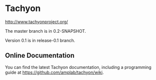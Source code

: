 Tachyon
=======

<http://www.tachyonproject.org/>

The master branch is in 0.2-SNAPSHOT.

Version 0.1 is in release-0.1 branch.

## Online Documentation

You can find the latest Tachyon documentation, including a programming
guide at <https://github.com/amplab/tachyon/wiki>.
